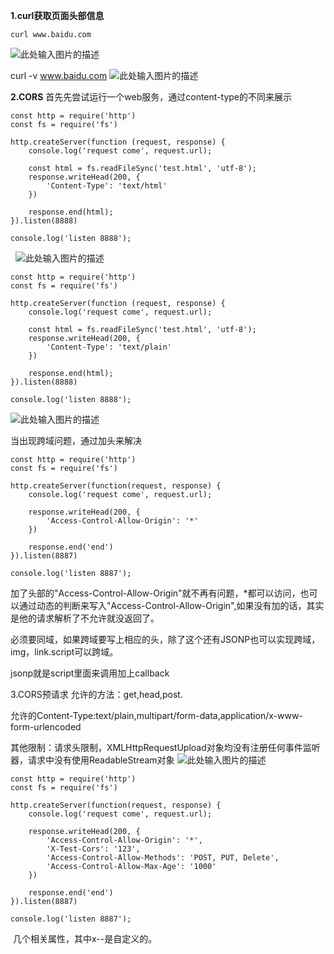 
**1.curl获取页面头部信息**

    curl www.baidu.com
    
  ![此处输入图片的描述][1]  

curl -v www.baidu.com
![此处输入图片的描述][2]

**2.CORS**
首先先尝试运行一个web服务，通过content-type的不同来展示

    const http = require('http')
    const fs = require('fs')
    
    http.createServer(function (request, response) {
        console.log('request come', request.url);
    
        const html = fs.readFileSync('test.html', 'utf-8');
        response.writeHead(200, {
            'Content-Type': 'text/html'
        })
        
        response.end(html);
    }).listen(8888)
    
    console.log('listen 8888');

 
![此处输入图片的描述][3]




    const http = require('http')
    const fs = require('fs')
    
    http.createServer(function (request, response) {
        console.log('request come', request.url);
    
        const html = fs.readFileSync('test.html', 'utf-8');
        response.writeHead(200, {
            'Content-Type': 'text/plain'
        })
        
        response.end(html);
    }).listen(8888)
    
    console.log('listen 8888');



![此处输入图片的描述][4]

当出现跨域问题，通过加头来解决

    const http = require('http')
    const fs = require('fs')
    
    http.createServer(function(request, response) {
        console.log('request come', request.url);
        
        response.writeHead(200, {
            'Access-Control-Allow-Origin': '*'
        })
    
        response.end('end')
    }).listen(8887)
    
    console.log('listen 8887');

加了头部的"Access-Control-Allow-Origin"就不再有问题，*都可以访问，也可以通过动态的判断来写入"Access-Control-Allow-Origin",如果没有加的话，其实是他的请求解析了不允许就没返回了。

必须要同域，如果跨域要写上相应的头，除了这个还有JSONP也可以实现跨域，img，link.script可以跨域。

jsonp就是script里面来调用加上callback

3.CORS预请求
允许的方法：get,head,post.

允许的Content-Type:text/plain,multipart/form-data,application/x-www-form-urlencoded

其他限制：请求头限制，XMLHttpRequestUpload对象均没有注册任何事件监听器，请求中没有使用ReadableStream对象
![此处输入图片的描述][5]


    const http = require('http')
    const fs = require('fs')
    
    http.createServer(function(request, response) {
        console.log('request come', request.url);
    
        response.writeHead(200, {
            'Access-Control-Allow-Origin': '*',
            'X-Test-Cors': '123',
            'Access-Control-Allow-Methods': 'POST, PUT, Delete',
            'Access-Control-Allow-Max-Age': '1000'
        })
    
        response.end('end')
    }).listen(8887)
    
    console.log('listen 8887');

 几个相关属性，其中x--是自定义的。


  [1]: https://img-blog.csdnimg.cn/20190322155411252.png?x-oss-process=image/watermark,type_ZmFuZ3poZW5naGVpdGk,shadow_10,text_aHR0cHM6Ly9ibG9nLmNzZG4ubmV0L3FxXzM3MDIxNTU0,size_16,color_FFFFFF,t_70
  [2]: https://img-blog.csdnimg.cn/20190322155535914.png?x-oss-process=image/watermark,type_ZmFuZ3poZW5naGVpdGk,shadow_10,text_aHR0cHM6Ly9ibG9nLmNzZG4ubmV0L3FxXzM3MDIxNTU0,size_16,color_FFFFFF,t_70
  [3]: https://img-blog.csdnimg.cn/20190322162006357.png?x-oss-process=image/watermark,type_ZmFuZ3poZW5naGVpdGk,shadow_10,text_aHR0cHM6Ly9ibG9nLmNzZG4ubmV0L3FxXzM3MDIxNTU0,size_16,color_FFFFFF,t_70
  [4]: https://img-blog.csdnimg.cn/20190322162227298.png?x-oss-process=image/watermark,type_ZmFuZ3poZW5naGVpdGk,shadow_10,text_aHR0cHM6Ly9ibG9nLmNzZG4ubmV0L3FxXzM3MDIxNTU0,size_16,color_FFFFFF,t_70
  [5]: https://img-blog.csdnimg.cn/20190322163221337.png?x-oss-process=image/watermark,type_ZmFuZ3poZW5naGVpdGk,shadow_10,text_aHR0cHM6Ly9ibG9nLmNzZG4ubmV0L3FxXzM3MDIxNTU0,size_16,color_FFFFFF,t_70